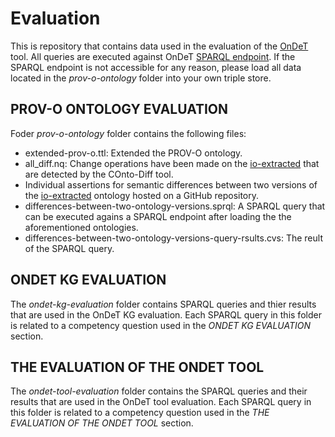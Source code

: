 # Evaluation

This is repository that contains data used in the evaluation of the [OnDeT](https://service.tib.eu/vdp/sandbox/ondet) tool. All queries are executed against OnDeT [SPARQL endpoint](http://ols4ing21.service.tib.eu:3030/#/dataset/test/query). If the SPARQL endpoint is not accessible for any reason, please load all data located in the *prov-o-ontology* folder into your own triple store. 

## PROV-O ONTOLOGY EVALUATION
Foder *prov-o-ontology* folder contains the following files:

* extended-prov-o.ttl: Extended the PROV-O ontology. 
* all_diff.nq: Change operations have been made on the [io-extracted](https://raw.githubusercontent.com/OpenEnergyPlatform/ontology/master/src/ontology/imports/iao-extracted.owl) that are detected by the COnto-Diff tool.
* Individual assertions for semantic differences between two versions of the [io-extracted](https://github.com/OpenEnergyPlatform/ontology/tree/dev/src/ontology/imports) ontology hosted on a GitHub repository.
* differences-between-two-ontology-versions.sprql: A SPARQL query that can be executed agains a SPARQL endpoint after loading the the aforementioned ontologies.
* differences-between-two-ontology-versions-query-rsults.cvs: The reult of the SPARQL query. 

## ONDET KG EVALUATION 

The *ondet-kg-evaluation* folder contains SPARQL queries and thier results that are used in the OnDeT KG evaluation. Each SPARQL query in this folder is related to a competency question used in the *ONDET KG EVALUATION* section. 

## THE EVALUATION OF THE ONDET TOOL 
The *ondet-tool-evaluation* folder contains the SPARQL queries and their results that are used in the OnDeT tool evaluation. Each SPARQL query in this folder is related to a competency question used in the *THE EVALUATION OF THE ONDET TOOL* section. 

